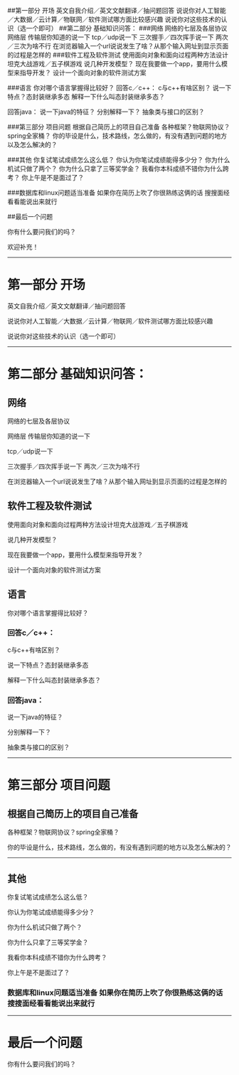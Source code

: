 ##第一部分 开场
英文自我介绍／英文文献翻译／抽问题回答
说说你对人工智能／大数据／云计算／物联网／软件测试哪方面比较感兴趣 
说说你对这些技术的认识（选一个即可）
##第二部分  基础知识问答：
###网络
网络的七层及各层协议
网络层 传输层你知道的说一下
tcp／udp说一下
三次握手／四次挥手说一下 两次／三次为啥不行
在浏览器输入一个url说说发生了啥？从那个输入网址到显示页面的过程是怎样的
###软件工程及软件测试
使用面向对象和面向过程两种方法设计坦克大战游戏／五子棋游戏
说几种开发模型？
现在我要做一个app，要用什么模型来指导开发？
设计一个面向对象的软件测试方案

###语言
你对哪个语言掌握得比较好？
回答c／c++：
c与c++有啥区别？
说一下特点？态封装继承多态
解释一下什么叫态封装继承多态？

回答java：
说一下java的特征？
分别解释一下？
抽象类与接口的区别？


###第三部分 项目问题
根据自己简历上的项目自己准备
各种框架？物联网协议？spring全家桶？
你的毕设是什么，技术路线，怎么做的，有没有遇到问题的地方以及怎么解决的？

###其他
你复试笔试成绩怎么这么低？
你认为你笔试成绩能得多少分？
你为什么机试只做了两个？
你为什么只拿了三等奖学金？
我看你本科成绩不错你为什么跨考？
你上午是不是面过了？

###数据库和linux问题适当准备 如果你在简历上吹了你很熟练这俩的话 搜搜面经看看能说出来就行

##最后一个问题

你有什么要问我们的吗？

欢迎补充！

--------

# 第一部分 开场

英文自我介绍／英文文献翻译／抽问题回答

说说你对人工智能／大数据／云计算／物联网／软件测试哪方面比较感兴趣 

说说你对这些技术的认识（选一个即可）

-----

# 第二部分  基础知识问答：

## 网络

网络的七层及各层协议

网络层 传输层你知道的说一下

tcp／udp说一下

三次握手／四次挥手说一下 两次／三次为啥不行

在浏览器输入一个url说说发生了啥？从那个输入网址到显示页面的过程是怎样的

## 软件工程及软件测试

使用面向对象和面向过程两种方法设计坦克大战游戏／五子棋游戏

说几种开发模型？

现在我要做一个app，要用什么模型来指导开发？

设计一个面向对象的软件测试方案


## 语言

你对哪个语言掌握得比较好？

### 回答c／c++：

c与c++有啥区别？

说一下特点？态封装继承多态

解释一下什么叫态封装继承多态？

### 回答java：

说一下java的特征？

分别解释一下？

抽象类与接口的区别？

------

# 第三部分 项目问题

## 根据自己简历上的项目自己准备

各种框架？物联网协议？spring全家桶？

你的毕设是什么，技术路线，怎么做的，有没有遇到问题的地方以及怎么解决的？

----
## 其他

你复试笔试成绩怎么这么低？

你认为你笔试成绩能得多少分？

你为什么机试只做了两个？

你为什么只拿了三等奖学金？

我看你本科成绩不错你为什么跨考？

你上午是不是面过了？

### 数据库和linux问题适当准备 如果你在简历上吹了你很熟练这俩的话 搜搜面经看看能说出来就行

----

# 最后一个问题

你有什么要问我们的吗？




